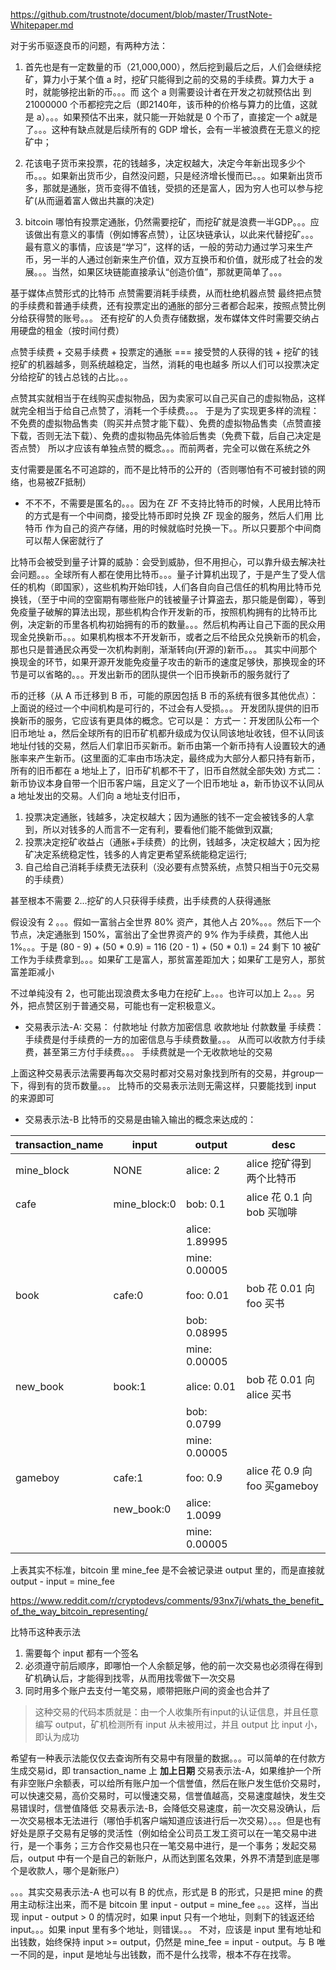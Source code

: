 https://github.com/trustnote/document/blob/master/TrustNote-Whitepaper.md

对于劣币驱逐良币的问题，有两种方法：

1. 首先也是有一定数量的币（21,000,000），然后挖到最后之后，人们会继续挖矿，算力小于某个值 a 时，挖矿只能得到之前的交易的手续费。算力大于 a 时，就能够挖出新的币。。。而 这个 a 则需要设计者在开发之初就预估出 到 21000000 个币都挖完之后（即2140年，该币种的价格与算力的比值，这就是 a）。。。如果预估不出来，就只能一开始就是 0 个币了，直接定一个 a就是了。。。这种有缺点就是后续所有的 GDP 增长，会有一半被浪费在无意义的挖矿中；

2. 花该电子货币来投票，花的钱越多，决定权越大，决定今年新出现多少个币。。。如果新出货币少，自然没问题，只是经济增长慢而已。。。如果新出货币多，那就是通胀，货币变得不值钱，受损的还是富人，因为穷人也可以参与挖矿(从而逼着富人做出共赢的决定)

3. bitcoin 哪怕有投票定通胀，仍然需要挖矿，而挖矿就是浪费一半GDP。。。应该做出有意义的事情（例如博客点赞），让区块链承认，以此来代替挖矿。。。最有意义的事情，应该是“学习”，这样的话，一般的劳动力通过学习来生产币，另一半的人通过创新来生产价值，双方互换币和价值，就形成了社会的发展。。。当然，如果区块链能直接承认“创造价值”，那就更简单了。。。


基于媒体点赞形式的比特币
点赞需要消耗手续费，从而杜绝机器点赞
最终把点赞的手续费和普通手续费，还有投票定出的通胀的部分三者都合起来，按照点赞比例分给获得赞的账号。。。
还有挖矿的人负责存储数据，发布媒体文件时需要交纳占用硬盘的租金（按时间付费）


点赞手续费 + 交易手续费 + 投票定的通胀 === 接受赞的人获得的钱 + 挖矿的钱
挖矿的机器越多，则系统越稳定，当然，消耗的电也越多
所以人们可以投票决定分给挖矿的钱占总钱的占比。。。

点赞其实就相当于在线购买虚拟物品，因为卖家可以自己买自己的虚拟物品，这样就完全相当于给自己点赞了，消耗一个手续费。。。
于是为了实现更多样的流程：不免费的虚拟物品售卖（购买并点赞才能下载）、免费的虚拟物品售卖（点赞直接下载，否则无法下载）、免费的虚拟物品先体验后售卖（免费下载，后自己决定是否点赞）
所以才应该有单独点赞的概念。。。而前两者，完全可以做在系统之外


支付需要是匿名不可追踪的，而不是比特币的公开的（否则哪怕有不可被封锁的网络，也易被ZF抵制）
- 不不不，不需要是匿名的。。。因为在 ZF 不支持比特币的时候，人民用比特币的方式是有一个中间商，接受比特币即时兑换 ZF 现金的服务，然后人们用 比特币 作为自己的资产存储，用的时候就临时兑换一下。。所以只要那个中间商可以帮人保密就行了

比特币会被受到量子计算的威胁：会受到威胁，但不用担心，可以靠升级去解决社会问题。。。全球所有人都在使用比特币。。。量子计算机出现了，于是产生了受人信任的机构（即国家），这些机构开始印钱，人们各自向自己信任的机构用比特币兑换钱，（至于中间的空窗期有哪些账户的钱被量子计算盗去，那只能是倒霉），等到免疫量子破解的算法出现，那些机构合作开发新的币，按照机构拥有的比特币比例，决定新的币里各机构初始拥有的币的数量。。。然后机构再让自己下面的民众用现金兑换新币。。。如果机构根本不开发新币，或者之后不给民众兑换新币的机会，那也只是普通民众再受一次机构剥削，渐渐转向(开源的)新币。。。
其实中间那个换现金的环节，如果开源开发能免疫量子攻击的新币的速度足够快，那换现金的环节是可以省略的。。。开发出新币的团队提供一个旧币换新币的服务就行了

币的迁移（从 A 币迁移到 B 币，可能的原因包括 B 币的系统有很多其他优点）：上面说的经过一个中间机构是可行的，不过会有人受损。。。
开发团队提供的旧币换新币的服务，它应该有更具体的概念。它可以是：
方式一：开发团队公布一个旧币地址 a，然后全球所有的旧币矿机都升级成为仅认同该地址收钱，但不认同该地址付钱的交易，然后人们拿旧币买新币。新币由第一个新币持有人设置较大的通胀率来产生新币。(这里面的汇率由市场决定，最终成为大部分人都只持有新币，所有的旧币都在 a 地址上了，旧币矿机都不干了，旧币自然就全部失效)
方式二：新币协议本身自带一个旧币客户端，且定义了一个旧币地址 a，新币协议不认同从 a 地址发出的交易。人们向 a 地址支付旧币，


1. 投票决定通胀，钱越多，决定权越大；因为通胀的钱不一定会被钱多的人拿到，所以对钱多的人而言不一定有利，要看他们能不能做到双赢;
2. 投票决定挖矿收益占（通胀+手续费）的比例，钱越多，决定权越大；因为挖矿决定系统稳定性，钱多的人肯定更希望系统能稳定运行;
3. 自己给自己消耗手续费无法获利（没必要有点赞系统，点赞只相当于0元交易的手续费）

甚至根本不需要 2...挖矿的人只获得手续费，出手续费的人获得通胀

假设没有 2 。。。假如一富翁占全世界 80% 资产，其他人占 20%。。。然后下一个节点，决定通胀到 150%，富翁出了全世界资产的 9% 作为手续费，其他人出 1%。。。于是
(80 - 9) + (50 * 0.9) = 116
(20 - 1) + (50 * 0.1) =  24
                    剩下 10 被矿工作为手续费拿到。。。如果矿工是富人，那贫富差距加大；如果矿工是穷人，那贫富差距减小


不过单纯没有 2，也可能出现浪费太多电力在挖矿上。。。也许可以加上 2。。。另外，把点赞区别于普通交易，可能也有一定积极意义。

- 交易表示法-A:
交易：
  付款地址
  付款方加密信息
  收款地址
  付款数量
  手续费：手续费是付手续费的一方的加密信息与手续费数量。。。
        从而可以收款方付手续费，甚至第三方付手续费。。。
        手续费就是一个无收款地址的交易

上面这种交易表示法需要再每次交易时都对交易对象找到所有的交易，并group一下，得到有的货币数量。。。
比特币的交易表示法则无需这样，只要能找到 input 的来源即可

- 交易表示法-B
比特币的交易是由输入输出的概念来达成的：

|transaction_name |input               |output          |desc
|-----------------|--------------------|----------------|-----------------------------
|mine_block       | NONE               |alice: 2        |alice 挖矿得到两个比特币
|cafe             | mine_block:0       |bob: 0.1        |alice 花 0.1 向 bob 买咖啡
|                 |                    |alice: 1.89995  |
|                 |                    |mine: 0.00005   |
|book             | cafe:0             |foo: 0.01       |bob 花 0.01 向 foo 买书
|                 |                    |bob: 0.08995    |
|                 |                    |mine: 0.00005   |
|new_book         | book:1             |alice: 0.01     |bob 花 0.01 向 alice 买书
|                 |                    |bob: 0.0799     |
|                 |                    |mine: 0.00005   |
|gameboy          | cafe:1             |foo: 0.9        |alice 花 0.9 向 foo 买gameboy
|                 | new_book:0         |alice: 1.0099   |
|                 |                    |mine: 0.00005   |

上表其实不标准，bitcoin 里 mine_fee 是不会被记录进 output 里的，而是直接就 output - input = mine_fee

https://www.reddit.com/r/cryptodevs/comments/93nx7j/whats_the_benefit_of_the_way_bitcoin_representing/

比特币这种表示法
1. 需要每个 input 都有一个签名
2. 必须遵守前后顺序，即哪怕一个人余额足够，他的前一次交易也必须得在得到矿机确认后，才能得到找零，从而用找零做下一次交易
3. 同时用多个账户去支付一笔交易，顺带把账户间的资金也合并了
> 这种交易的代码本质就是：由一个人收集所有input的认证信息，并且任意编写 output，矿机检测所有 input 从未被用过，并且 output 比 input 小，即认为成功

希望有一种表示法能仅仅去查询所有交易中有限量的数据。。。可以简单的在付款方生成交易id，即 transaction_name 上 **加上日期**
交易表示法-A，如果维护一个所有非空账户余额表，可以给所有账户加一个信誉值，然后在账户发生低价交易时，可以快速交易，高价交易时，可以慢速交易，信誉值越高，交易速度越快，发生交易错误时，信誉值降低
交易表示法-B，会降低交易速度，前一次交易没确认，后一次交易根本无法进行（哪怕手机客户端知道应该进行后一次交易）。。。但是也有好处是原子交易有足够的灵活性（例如给全公司员工发工资可以在一笔交易中进行，是一个事务；三方合作交易也只在一笔交易中进行，是一个事务；发起交易后，output 中有一个是自己的新账户，从而达到匿名效果，外界不清楚到底是哪个是收款人，哪个是新账户）

。。。其实交易表示法-A 也可以有 B 的优点，形式是 B 的形式，只是把 mine 的费用主动标注出来，而不是 bitcoin 里 input - output = mine_fee 。。。这样，当出现 input - output > 0 的情况时，如果 input 只有一个地址，则剩下的钱返还给 input。。。如果 input 里有多个地址，则错误。。。
不对，应该是 input 里有地址和出钱数，始终保持 input >= output，仍然是 mine_fee = input - output。与 B 唯一不同的是，input 是地址与出钱数，而不是什么找零，根本不存在找零。
